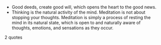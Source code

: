  - Good deeds, create good will, which opens the heart to the good news.
 - Thinking is the natural activity of the mind. Meditation is not about stopping your thoughts. Meditation is simply a process of resting the mind in its natural state, which is open to and naturally aware of thoughts, emotions, and sensations as they occur.

2 quotes